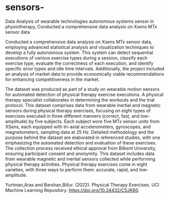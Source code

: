 # sensors-
Data Analysis of wearable technologies autonomous systems sensor in physiotherapy, Conducted a comprehensive data analysis on Xsens MTx sensor data 

Conducted a comprehensive data analysis on Xsens MTx sensor data, employing advanced statistical analysis and visualization techniques to develop a fully autonomous system. This system can detect sequential executions of various exercise types during a session, classify each exercise type, evaluate the correctness of each execution, and identify specific error types and idle time intervals. Additionally, the project included an analysis of market data to provide economically viable recommendations for enhancing competitiveness in the market.


The dataset was produced as part of a study on wearable motion sensors for automated detection of physical therapy exercise executions. A physical therapy specialist collaborates in determining the workouts and the trial protocol.
This dataset comprises data from wearable inertial and magnetic sensors during physical therapy exercises, focusing on eight types of exercises executed in three different manners (correct, fast, and low-amplitude) by five subjects. Each subject wore five MTx sensor units from XSens, each equipped with tri-axial accelerometers, gyroscopes, and magnetometers, sampling data at 25 Hz. Detailed methodology and the purpose behind the dataset are elaborated in referenced studies, with one emphasizing the automated detection and evaluation of these exercises. The collection process received ethical approval from Bilkent University, ensuring participant consent and anonymity. This dataset includes data from wearable magnetic and inertial sensors collected while performing physical therapy activities. Physical therapy exercises come in eight varieties, with three ways to perform them: accurate, rapid, and low-amplitude. 

Yurtman,Aras and Barshan,Billur. (2022). Physical Therapy Exercises. UCI Machine Learning Repository. https://doi.org/10.24432/C5JK60.
